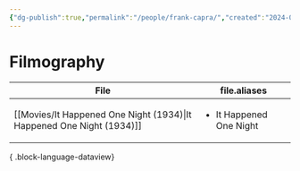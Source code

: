 ```yaml
---
{"dg-publish":true,"permalink":"/people/frank-capra/","created":"2024-06-17","updated":"2024-06-17"}
---
```



# Filmography

| File                                                                     | file.aliases                            |
| ------------------------------------------------------------------------ | --------------------------------------- |
| [[Movies/It Happened One Night (1934)\|It Happened One Night (1934)]] | <ul><li>It Happened One Night</li></ul> |

{ .block-language-dataview}
